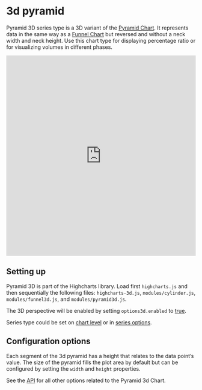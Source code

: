 3d pyramid
===

Pyramid 3D series type is a 3D variant of the [Pyramid Chart](https://www.highcharts.com/demo/pyramid). It represents data in the same way as a [Funnel Chart](https://www.highcharts.com/docs/chart-and-series-types/funnel-series) but reversed and without a neck width and neck height. Use this chart type for displaying percentage ratio or for visualizing volumes in different phases.

<iframe style="width: 100%; height: 532px; border: none;" src=https://www.highcharts.com/samples/embed/highcharts/demo/pyramid3d></iframe>

Setting up
----------

Pyramid 3D is part of the Highcharts library. Load first `highcharts.js` and then sequentially the following files: `highcharts-3d.js`, `modules/cylinder.js`, `modules/funnel3d.js`, and `modules/pyramid3d.js`.

The 3D perspective will be enabled by setting `options3d.enabled` to [true](https://api.highcharts.com/highcharts/chart.options3d.enabled).

Series type could be set on [chart level](https://api.highcharts.com/highcharts/chart.type) or in [series options](https://api.highcharts.com/highcharts/series.pyramid3d.type).

Configuration options
---------------------

Each segment of the 3d pyramid has a height that relates to the data point’s value. The size of the pyramid fills the plot area by default but can be configured by setting the `width` and `height` properties.

See the [API](https://api.highcharts.com/highcharts/plotOptions.pyramid3d) for all other options related to the Pyramid 3d Chart.
